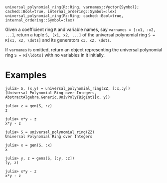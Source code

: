```
universal_polynomial_ring(R::Ring, varnames::Vector{Symbol}; cached::Bool=true, internal_ordering::Symbol=:lex)
universal_polynomial_ring(R::Ring; cached::Bool=true, internal_ordering::Symbol=:lex)
```

Given a coefficient ring `R` and variable names, say `varnames = [:x1, :x2, ...]`, return a tuple `S, [x1, x2, ...]` of the universal polynomial ring `S = R[x1, x2, \dots]` and its generators `x1, x2, \dots`.

If `varnames` is omitted, return an object representing the universal polynomial ring `S = R[\ldots]` with no variables in it initially.

# Examples

```jldoctest
julia> S, (x,y) = universal_polynomial_ring(ZZ, [:x,:y])
(Universal Polynomial Ring over Integers, AbstractAlgebra.Generic.UnivPoly{BigInt}[x, y])

julia> z = gen(S, :z)
z

julia> x*y - z
x*y - z

julia> S = universal_polynomial_ring(ZZ)
Universal Polynomial Ring over Integers

julia> x = gen(S, :x)
x

julia> y, z = gens(S, [:y, :z])
(y, z)

julia> x*y - z
x*y - z
```
